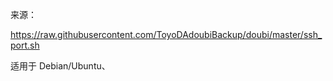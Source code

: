 来源：

https://raw.githubusercontent.com/ToyoDAdoubiBackup/doubi/master/ssh_port.sh


适用于 Debian/Ubuntu、
